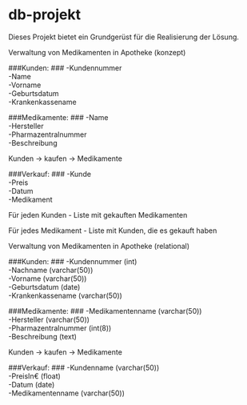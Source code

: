 # db-projekt
Dieses Projekt bietet ein Grundgerüst für die Realisierung der Lösung.


Verwaltung von Medikamenten in Apotheke (konzept)

###Kunden:  ###
	-Kundennummer  
	-Name  
	-Vorname  
	-Geburtsdatum  
	-Krankenkassename  

###Medikamente:  ###
	-Name  
	-Hersteller  
	-Pharmazentralnummer  
	-Beschreibung  

Kunden -> kaufen -> Medikamente

###Verkauf:  ###
	-Kunde  
	-Preis  
	-Datum  
	-Medikament  

Für jeden Kunden - Liste mit gekauften Medikamenten

Für jedes Medikament - Liste mit Kunden, die es gekauft haben


Verwaltung von Medikamenten in Apotheke (relational)

###Kunden:  ###
	-Kundennummer (int)  
	-Nachname (varchar(50))  
	-Vorname (varchar(50))  
	-Geburtsdatum (date)  
	-Krankenkassename (varchar(50))  

###Medikamente:  ###
	-Medikamentenname (varchar(50))  
	-Hersteller (varchar(50))  
	-Pharmazentralnummer (int(8))  
	-Beschreibung (text)  

Kunden -> kaufen -> Medikamente

###Verkauf:  ###
	-Kundenname (varchar(50))  
	-PreisIn€ (float)  
	-Datum (date)  
	-Medikamentenname (varchar(50))  
